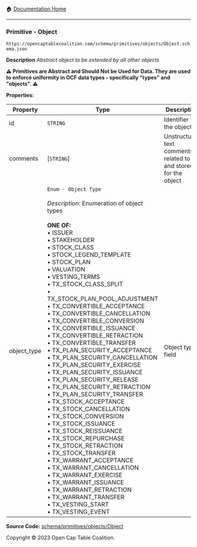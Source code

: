 :house: [Documentation Home](/README.md)

---

### Primitive - Object

`https://opencaptablecoalition.com/schema/primitives/objects/Object.schema.json`

**Description** _Abstract object to be extended by all other objects_

**:warning: Primitives are Abstract and Should Not be Used for Data. They are used to enforce uniformity in OCF data types - specifically "types" and "objects". :warning:**

**Properties:**

| Property    | Type                                                                                                                                                                                                                                                                                                                                                                                                                                                                                                                                                                                                                                                                                                                                                                                                                                                                                                                                                                                                                                                                                                                                                                                                                                                                                                                                                                                                    | Description                                                     | Required   |
| ----------- | ------------------------------------------------------------------------------------------------------------------------------------------------------------------------------------------------------------------------------------------------------------------------------------------------------------------------------------------------------------------------------------------------------------------------------------------------------------------------------------------------------------------------------------------------------------------------------------------------------------------------------------------------------------------------------------------------------------------------------------------------------------------------------------------------------------------------------------------------------------------------------------------------------------------------------------------------------------------------------------------------------------------------------------------------------------------------------------------------------------------------------------------------------------------------------------------------------------------------------------------------------------------------------------------------------------------------------------------------------------------------------------------------------- | --------------------------------------------------------------- | ---------- |
| id          | `STRING`                                                                                                                                                                                                                                                                                                                                                                                                                                                                                                                                                                                                                                                                                                                                                                                                                                                                                                                                                                                                                                                                                                                                                                                                                                                                                                                                                                                                | Identifier for the object                                       | `REQUIRED` |
| comments    | [`STRING`]                                                                                                                                                                                                                                                                                                                                                                                                                                                                                                                                                                                                                                                                                                                                                                                                                                                                                                                                                                                                                                                                                                                                                                                                                                                                                                                                                                                              | Unstructured text comments related to and stored for the object | -          |
| object_type | `Enum - Object Type`</br></br>_Description:_ Enumeration of object types</br></br>**ONE OF:** </br>&bull; ISSUER </br>&bull; STAKEHOLDER </br>&bull; STOCK_CLASS </br>&bull; STOCK_LEGEND_TEMPLATE </br>&bull; STOCK_PLAN </br>&bull; VALUATION </br>&bull; VESTING_TERMS </br>&bull; TX_STOCK_CLASS_SPLIT </br>&bull; TX_STOCK_PLAN_POOL_ADJUSTMENT </br>&bull; TX_CONVERTIBLE_ACCEPTANCE </br>&bull; TX_CONVERTIBLE_CANCELLATION </br>&bull; TX_CONVERTIBLE_CONVERSION </br>&bull; TX_CONVERTIBLE_ISSUANCE </br>&bull; TX_CONVERTIBLE_RETRACTION </br>&bull; TX_CONVERTIBLE_TRANSFER </br>&bull; TX_PLAN_SECURITY_ACCEPTANCE </br>&bull; TX_PLAN_SECURITY_CANCELLATION </br>&bull; TX_PLAN_SECURITY_EXERCISE </br>&bull; TX_PLAN_SECURITY_ISSUANCE </br>&bull; TX_PLAN_SECURITY_RELEASE </br>&bull; TX_PLAN_SECURITY_RETRACTION </br>&bull; TX_PLAN_SECURITY_TRANSFER </br>&bull; TX_STOCK_ACCEPTANCE </br>&bull; TX_STOCK_CANCELLATION </br>&bull; TX_STOCK_CONVERSION </br>&bull; TX_STOCK_ISSUANCE </br>&bull; TX_STOCK_REISSUANCE </br>&bull; TX_STOCK_REPURCHASE </br>&bull; TX_STOCK_RETRACTION </br>&bull; TX_STOCK_TRANSFER </br>&bull; TX_WARRANT_ACCEPTANCE </br>&bull; TX_WARRANT_CANCELLATION </br>&bull; TX_WARRANT_EXERCISE </br>&bull; TX_WARRANT_ISSUANCE </br>&bull; TX_WARRANT_RETRACTION </br>&bull; TX_WARRANT_TRANSFER </br>&bull; TX_VESTING_START </br>&bull; TX_VESTING_EVENT | Object type field                                               | `REQUIRED` |

**Source Code:** [schema/primitives/objects/Object](/schema/primitives/objects/Object.schema.json)

Copyright © 2023 Open Cap Table Coalition.

